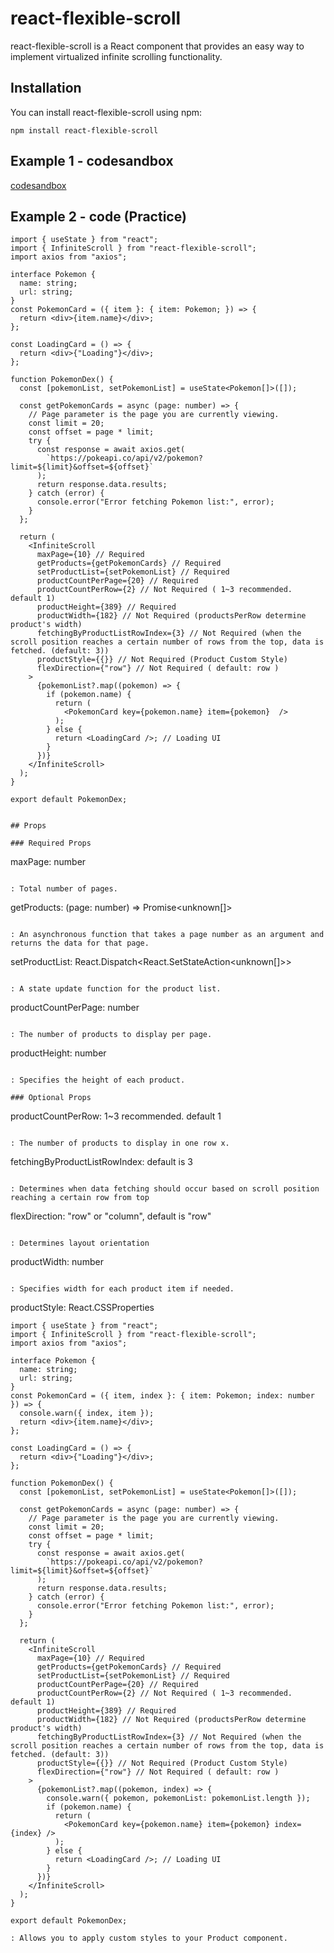 # react-flexible-scroll

react-flexible-scroll is a React component that provides an easy way to implement virtualized infinite scrolling functionality.

## Installation

You can install react-flexible-scroll using npm:

```
npm install react-flexible-scroll
```

## Example 1 - codesandbox

[codesandbox](https://codesandbox.io/p/sandbox/spring-meadow-y33c3q?file=%2Fsrc%2FApp.tsx%3A8%2C31)

## Example 2 - code (Practice)

```tsx
import { useState } from "react";
import { InfiniteScroll } from "react-flexible-scroll";
import axios from "axios";

interface Pokemon {
  name: string;
  url: string;
}
const PokemonCard = ({ item }: { item: Pokemon; }) => {
  return <div>{item.name}</div>;
};

const LoadingCard = () => {
  return <div>{"Loading"}</div>;
};

function PokemonDex() {
  const [pokemonList, setPokemonList] = useState<Pokemon[]>([]);

  const getPokemonCards = async (page: number) => {
    // Page parameter is the page you are currently viewing.
    const limit = 20;
    const offset = page * limit;
    try {
      const response = await axios.get(
        `https://pokeapi.co/api/v2/pokemon?limit=${limit}&offset=${offset}`
      );
      return response.data.results;
    } catch (error) {
      console.error("Error fetching Pokemon list:", error);
    }
  };

  return (
    <InfiniteScroll
      maxPage={10} // Required
      getProducts={getPokemonCards} // Required
      setProductList={setPokemonList} // Required
      productCountPerPage={20} // Required
      productCountPerRow={2} // Not Required ( 1~3 recommended. default 1)
      productHeight={389} // Required
      productWidth={182} // Not Required (productsPerRow determine product's width)
      fetchingByProductListRowIndex={3} // Not Required (when the scroll position reaches a certain number of rows from the top, data is fetched. (default: 3))
      productStyle={{}} // Not Required (Product Custom Style)
      flexDirection={"row"} // Not Required ( default: row )
    >
      {pokemonList?.map((pokemon) => {
        if (pokemon.name) {
          return (
            <PokemonCard key={pokemon.name} item={pokemon}  />
          );
        } else {
          return <LoadingCard />; // Loading UI
        }
      })}
    </InfiniteScroll>
  );
}

export default PokemonDex;


## Props

### Required Props

```

maxPage: number

```

: Total number of pages.

```

getProducts: (page: number) => Promise<unknown[]>

```

: An asynchronous function that takes a page number as an argument and returns the data for that page.

```

setProductList: React.Dispatch<React.SetStateAction<unknown[]>>

```

: A state update function for the product list.

```

productCountPerPage: number

```

: The number of products to display per page.

```

productHeight: number

```

: Specifies the height of each product.

### Optional Props

```

productCountPerRow: 1~3 recommended. default 1

```

: The number of products to display in one row x.

```

fetchingByProductListRowIndex: default is 3

```

: Determines when data fetching should occur based on scroll position reaching a certain row from top

```

flexDirection: "row" or "column", default is "row"

```

: Determines layout orientation

```

productWidth: number

```

: Specifies width for each product item if needed.

```

productStyle: React.CSSProperties

```
import { useState } from "react";
import { InfiniteScroll } from "react-flexible-scroll";
import axios from "axios";

interface Pokemon {
  name: string;
  url: string;
}
const PokemonCard = ({ item, index }: { item: Pokemon; index: number }) => {
  console.warn({ index, item });
  return <div>{item.name}</div>;
};

const LoadingCard = () => {
  return <div>{"Loading"}</div>;
};

function PokemonDex() {
  const [pokemonList, setPokemonList] = useState<Pokemon[]>([]);

  const getPokemonCards = async (page: number) => {
    // Page parameter is the page you are currently viewing.
    const limit = 20;
    const offset = page * limit;
    try {
      const response = await axios.get(
        `https://pokeapi.co/api/v2/pokemon?limit=${limit}&offset=${offset}`
      );
      return response.data.results;
    } catch (error) {
      console.error("Error fetching Pokemon list:", error);
    }
  };

  return (
    <InfiniteScroll
      maxPage={10} // Required
      getProducts={getPokemonCards} // Required
      setProductList={setPokemonList} // Required
      productCountPerPage={20} // Required
      productCountPerRow={2} // Not Required ( 1~3 recommended. default 1)
      productHeight={389} // Required
      productWidth={182} // Not Required (productsPerRow determine product's width)
      fetchingByProductListRowIndex={3} // Not Required (when the scroll position reaches a certain number of rows from the top, data is fetched. (default: 3))
      productStyle={{}} // Not Required (Product Custom Style)
      flexDirection={"row"} // Not Required ( default: row )
    >
      {pokemonList?.map((pokemon, index) => {
        console.warn({ pokemon, pokemonList: pokemonList.length });
        if (pokemon.name) {
          return (
            <PokemonCard key={pokemon.name} item={pokemon} index={index} />
          );
        } else {
          return <LoadingCard />; // Loading UI
        }
      })}
    </InfiniteScroll>
  );
}

export default PokemonDex;

: Allows you to apply custom styles to your Product component.
```
